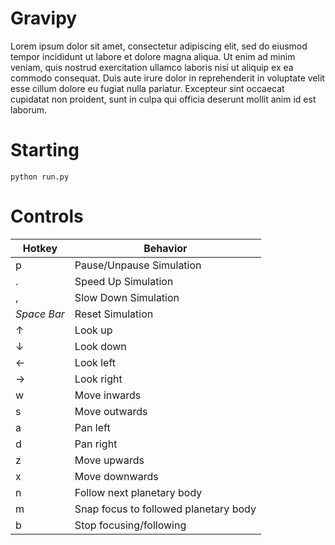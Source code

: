 # Gravipy

Lorem ipsum dolor sit amet, consectetur adipiscing elit, sed do eiusmod tempor incididunt ut 
labore et dolore magna aliqua. Ut enim ad minim veniam, quis nostrud exercitation ullamco laboris 
nisi ut aliquip ex ea commodo consequat. Duis aute irure dolor in reprehenderit in voluptate velit 
esse cillum dolore eu fugiat nulla pariatur. Excepteur sint occaecat cupidatat non proident, sunt in culpa 
qui officia deserunt mollit anim id est laborum.

# Starting

    python run.py
    
# Controls


|      **Hotkey**         |             **Behavior**                   |
|-------------------------|--------------------------------------------|
|         p               |    Pause/Unpause Simulation                |
|         .               |    Speed Up Simulation                     |
|         ,               |    Slow Down Simulation                    |
|       _Space Bar_       |    Reset Simulation                        |
|         ↑               |    Look up                                 |
|         ↓               |    Look down                               |
|         ←               |    Look left                               |
|         →               |    Look right                              |
|         w               |    Move inwards                            |
|         s               |    Move outwards                           |
|         a               |    Pan left                                |
|         d               |    Pan right                               |
|         z               |    Move upwards                            |
|         x               |    Move downwards                          |
|         n               |    Follow next planetary body              |
|         m               |    Snap focus to followed planetary body   |
|         b               |    Stop focusing/following                 |